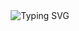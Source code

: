 <div align="center">
  <div href="https://git.io/typing-svg"><img src="https://readme-typing-svg.herokuapp.com?font=Fira+Code&weight=500&size=40&duration=2800&pause=1000&center=true&vCenter=true&repeat=false&random=false&width=435&lines=Hey%2C+I'm+Wes!" alt="Typing SVG" /></div>
</div>
<div align="center">
  
</div>

<!--
**WeST-17/WeST-17** is a ✨ _special_ ✨ repository because its `README.md` (this file) appears on your GitHub profile.

Here are some ideas to get you started:

- 🔭 I’m currently working on ...
- 🌱 I’m currently learning ...
- 👯 I’m looking to collaborate on ...
- 🤔 I’m looking for help with ...
- 💬 Ask me about ...
- 📫 How to reach me: ...
- 😄 Pronouns: ...
- ⚡ Fun fact: ...
-->
